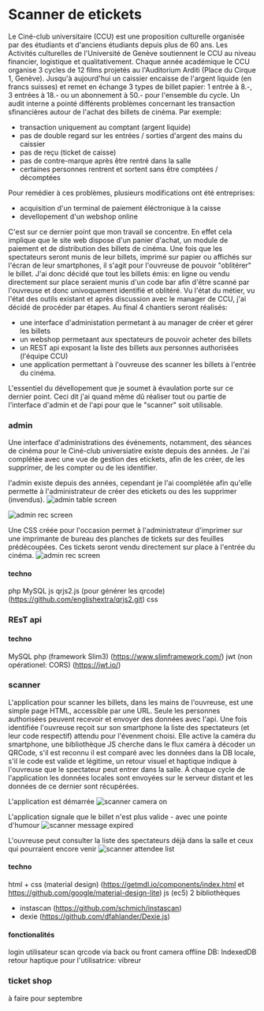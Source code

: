 # Scanner de etickets

Le Ciné-club universitaire (CCU) est une proposition culturelle organisée par des étudiants et d'anciens étudiants depuis plus de 60 ans. Les Activités culturelles de l'Université de Genève soutiennent le CCU au niveau financier, logistique et qualitativement. Chaque année académique le CCU organise 3 cycles de 12 films projetés au l'Auditorium Arditi (Place du Cirque 1, Genève).
Jusqu'à aujourd'hui un caissier encaisse de l'argent liquide (en francs suisses) et remet en échange 3 types de billet papier: 1 entrée à 8.-, 3 entrées à 18.- ou un abonnement à 50.- pour l'ensemble du cycle.
Un audit interne a pointé différents problèmes concernant les transaction sfinancières autour de l'achat des billets de cinéma. Par exemple:
- transaction uniquement au comptant (argent liquide)
- pas de double regard sur les entrées / sorties d'argent des mains du caissier
- pas de reçu (ticket de caisse)
- pas de contre-marque après être rentré dans la salle
- certaines personnes rentrent et sortent sans être comptées / décomptées

Pour remédier à ces problèmes, plusieurs modifications ont été entreprises:
- acquisition d'un terminal de paiement éléctronique à la caisse
- devellopement d'un webshop online

C'est sur ce dernier point que mon travail se concentre. En effet cela implique que le site web dispose d'un panier d'achat, un module de paiement et de distribution des billets de cinéma.
Une fois que les spectateurs seront munis de leur billets, imprimé sur papier ou affichés sur l'écran de leur smartphones, il s'agit pour l'ouvreuse de pouvoir "oblitérer" le billet.
J'ai donc décidé que tout les billets émis: en ligne ou vendu directement sur place seraient munis d'un code bar afin d'être scanné par l'ouvreuse et donc univoquement identifié et oblitéré.
Vu l'état du métier, vu l'état des outils existant et après discussion avec le manager de CCU, j'ai décidé de procéder par étapes. Au final 4 chantiers seront réalisés:
- une interface d'administation permetant à au manager de créer et gérer les billets
- un webshop permetaant aux spectateurs de pouvoir acheter des billets
- un REST api exposant la liste des billets aux personnes authorisées (l'équipe CCU)
- une application permettant à l'ouvreuse des scanner les billets à l'entrée du cinéma.

L'essentiel du dévellopement que je soumet à évaulation porte sur ce dernier point. Ceci dit j'ai quand même dû réaliser tout ou partie de l'interface d'admin et de l'api pour que le "scanner" soit utilisable.

### admin
Une interface d'administrations des événements, notamment, des séances de cinéma pour le Ciné-club universiatire existe depuis des années.
Je l'ai complétée avec une vue de gestion des etickets, afin de les créer, de les supprimer, de les compter ou de les identifier.

l'admin existe depuis des années, cependant je l'ai coomplétée afin qu'elle permette à l'administrateur de créer des etickets ou des les supprimer (invendus). 
![admin table screen](readme_rsc/admin_table_screen.png "liste des etickets pour un événement")

![admin rec screen](readme_rsc/admin_rec_screen.png "détail d'un ticket")

Une CSS créée pour l'occasion permet à l'administrateur d'imprimer sur une imprimante de bureau des planches de tickets sur des feuilles prédécoupées. Ces tickets seront vendu directement sur place à l'entrée du cinéma.
![admin rec screen](readme_rsc/admin_table_print.png "planche de tickets à imprimer")

#### techno
php
MySQL
js
qrjs2.js (pour générer les qrcode) (https://github.com/englishextra/qrjs2.git)
css


### REsT api
#### techno
MySQL
php (framework Slim3) (https://www.slimframework.com/)
jwt (non opérationel: CORS) (https://jwt.io/)

### scanner
L'application pour scanner les billets, dans les mains de l'ouvreuse, est une simple page HTML, accessible par une URL. Seule les personnes authorisées peuvent recevoir et envoyer des données avec l'api. Une fois identifiée l'ouvreuse reçoit sur son smartphone la liste des spectateurs (et leur code respectif) attendu pour l'évenment choisi. Elle active la caméra du smartphone, une bibliothèque JS cherche dans le flux caméra à décoder un QRCode, s'il est reconnu il est comparé avec les données dans la DB locale, s'il le code est valide et légitime, un retour visuel et haptique indique à l'ouvreuse que le spectateur peut entrer dans la salle. À chaque cycle de l'application les données locales sont envoyées sur le serveur distant et les données de ce dernier sont récupérées.

L'application est démarrée
![scanner camera on](readme_rsc/scan_cam.png "app scanner démarrée")

L'application signale que le billet n'est plus valide - avec une pointe d'humour
![scanner message expired](readme_rsc/scan_msg_expired.png "app scanner indique un problème")

L'ouvreuse peut consulter la liste des spectateurs déjà dans la salle et ceux qui pourraient encore venir
![scanner attendee list](readme_rsc/scan_attendee.png "app scanner liste des spéctateurs")


#### techno
html + css (material design) (https://getmdl.io/components/index.html et https://github.com/google/material-design-lite)
js (ec5)
2 bibliothèques
* instascan (https://github.com/schmich/instascan)
* dexie (https://github.com/dfahlander/Dexie.js)
#### fonctionalités
login utilisateur
scan qrcode via back ou front camera
offline DB: IndexedDB
retour haptique pour l'utilisatrice: vibreur



### ticket shop
à faire pour septembre
